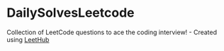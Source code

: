 # DailySolvesLeetcode
Collection of LeetCode questions to ace the coding interview! - Created using [LeetHub](https://github.com/QasimWani/LeetHub)
